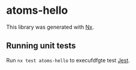 # atoms-hello

This library was generated with [Nx](https://nx.dev).

## Running unit tests

Run `nx test atoms-hello` to execufdfgte test [Jest](https://jestjs.io).
